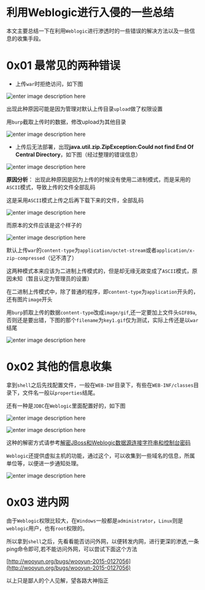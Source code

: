 # 利用Weblogic进行入侵的一些总结

本文主要总结一下在利用`Weblogic`进行渗透时的一些错误的解决方法以及一些信息的收集手段。

0x01 最常见的两种错误
=====

*   上传`war`时拒绝访问，如下图

![enter image description here](http://drops.javaweb.org/uploads/images/950ad8c2f136ccb82d0c651b347ba07c34ef4d59.jpg)

出现此种原因可能是因为管理对默认上传目录`upload`做了权限设置

用`burp`截取上传时的数据，修改upload为其他目录

![enter image description here](http://drops.javaweb.org/uploads/images/13a167d2d68c22ebb40597629e7d79342f16c95e.jpg)

*   上传后无法部署，出现**java.util.zip.ZipException:Could not find End Of Central Directory**，如下图（经过整理的错误信息）

![enter image description here](http://drops.javaweb.org/uploads/images/055832ae14150ef08654bedf5666af157d0e2258.jpg)

**原因分析**： 出现此种原因是因为上传的时候没有使用二进制模式，而是采用的`ASCII`模式，导致上传的文件全部乱码

这是采用`ASCII`模式上传之后再下载下来的文件，全部乱码

![enter image description here](http://drops.javaweb.org/uploads/images/f9b42ef9f58716e37eb04f273de33db9786a52a8.jpg)

而原本的文件应该是这个样子的

![enter image description here](http://drops.javaweb.org/uploads/images/2cc5c0470c2b62b73bb2325503247afd3011f948.jpg)

默认上传`war`的`content-type`为`application/octet-stream`或者`application/x-zip-compressed`（记不清了）

这两种模式本来应该为二进制上传模式的，但是却无缘无故变成了`ASCII`模式，原因未知（暂且认定为管理员的设置）

在二进制上传模式中，除了普通的程序，即`content-type`为`application`开头的，还有图片`image`开头

用`burp`抓取上传的数据`content-type`改成`image/gif`,还一定要加上文件头`GIF89a`,否则还是要出错，下图的那个`filename`为`key1.gif`仅为测试，实际上传还是以`war`结尾

![enter image description here](http://drops.javaweb.org/uploads/images/c59a2a6834192a41e6bdadf8c709fb2936dce277.jpg)

0x02 其他的信息收集
=====

拿到`shell`之后先找配置文件，一般在`WEB-INF`目录下，有些在`WEB-INF/classes`目录下，文件名一般以`properties`结尾。

还有一种是`JDBC`在`Weblogic`里面配置好的，如下图

![enter image description here](http://drops.javaweb.org/uploads/images/68f30643a48fc816a68d92663763a78b78823824.jpg)

![enter image description here](http://drops.javaweb.org/uploads/images/0b1e6bca35e86139be189daef1414d460f43b0d6.jpg)

这种的解密方式请参考[解密JBoss和Weblogic数据源连接字符串和控制台密码](http://drops.wooyun.org/tips/349)

`Weblogic`还提供虚拟主机的功能，通过这个，可以收集到一些域名的信息，所属单位等，以便进一步通知处理。

![enter image description here](http://drops.javaweb.org/uploads/images/510e84fe811db13041d2908d106614f419cf764a.jpg)

0x03 进内网
=====

由于`Weblogic`权限比较大，在`Windows`一般都是`administrator`，`Linux`则是`weblogic`用户，也有`root`权限的。

所以拿到`shell`之后，先看看能否访问外网，以便转发内网，进行更深的渗透,一条ping命令即可,若不能访问外网，可以尝试下面这个方法

[http://wooyun.org/bugs/wooyun-2015-0127056](http://wooyun.org/bugs/wooyun-2015-0127056)

以上只是鄙人的个人见解，望各路大神指正